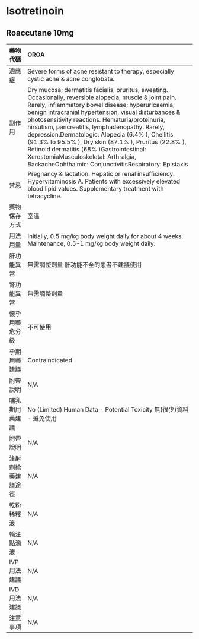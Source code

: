 # Isotretinoin

## Roaccutane 10mg

| 藥物代碼           | OROA                                                                                                                                                                                                                                                                                                                                                                                                                                                                                                                                                                                    |
|:-------------------|:----------------------------------------------------------------------------------------------------------------------------------------------------------------------------------------------------------------------------------------------------------------------------------------------------------------------------------------------------------------------------------------------------------------------------------------------------------------------------------------------------------------------------------------------------------------------------------------|
| 適應症             | Severe forms of acne resistant to therapy, especially cystic acne & acne conglobata.                                                                                                                                                                                                                                                                                                                                                                                                                                                                                                    |
| 副作用             | Dry mucosa; dermatitis facialis, pruritus, sweating. Occasionally, reversible alopecia, muscle & joint pain. Rarely, inflammatory bowel disease; hyperuricaemia; benign intracranial hypertension, visual disturbances & photosensitivity reactions. Hematuria/proteinuria, hirsutism, pancreatitis, lymphadenopathy. Rarely, depression.Dermatologic: Alopecia (6.4% ), Cheilitis (91.3% to 95.5% ), Dry skin (87.1% ), Pruritus (22.8% ), Retinoid dermatitis (68% )Gastrointestinal: XerostomiaMusculoskeletal: Arthralgia, BackacheOphthalmic: ConjunctivitisRespiratory: Epistaxis |
| 禁忌               | Pregnancy & lactation. Hepatic or renal insufficiency. Hypervitaminosis A. Patients with excessively elevated blood lipid values. Supplementary treatment with tetracycline.                                                                                                                                                                                                                                                                                                                                                                                                            |
| 藥物保存方式       | 室溫                                                                                                                                                                                                                                                                                                                                                                                                                                                                                                                                                                                    |
| 用法用量           | Initially, 0.5 mg/kg body weight daily for about 4 weeks. Maintenance, 0.5-1 mg/kg body weight daily.                                                                                                                                                                                                                                                                                                                                                                                                                                                                                   |
| 肝功能異常         | 無需調整劑量  肝功能不全的患者不建議使用                                                                                                                                                                                                                                                                                                                                                                                                                                                                                                                                                |
| 腎功能異常         | 無需調整劑量                                                                                                                                                                                                                                                                                                                                                                                                                                                                                                                                                                            |
| 懷孕用藥危分級     | 不可使用                                                                                                                                                                                                                                                                                                                                                                                                                                                                                                                                                                                |
| 孕期用藥建議       | Contraindicated                                                                                                                                                                                                                                                                                                                                                                                                                                                                                                                                                                         |
| 附帶說明           | N/A                                                                                                                                                                                                                                                                                                                                                                                                                                                                                                                                                                                     |
| 哺乳期用藥建議     | No (Limited) Human Data - Potential Toxicity 無(很少)資料 - 避免使用                                                                                                                                                                                                                                                                                                                                                                                                                                                                                                                    |
| 附帶說明           | N/A                                                                                                                                                                                                                                                                                                                                                                                                                                                                                                                                                                                     |
| 注射劑給藥建議途徑 | N/A                                                                                                                                                                                                                                                                                                                                                                                                                                                                                                                                                                                     |
| 乾粉稀釋液         | N/A                                                                                                                                                                                                                                                                                                                                                                                                                                                                                                                                                                                     |
| 輸注點滴液         | N/A                                                                                                                                                                                                                                                                                                                                                                                                                                                                                                                                                                                     |
| IVP 用法建議       | N/A                                                                                                                                                                                                                                                                                                                                                                                                                                                                                                                                                                                     |
| IVD 用法建議       | N/A                                                                                                                                                                                                                                                                                                                                                                                                                                                                                                                                                                                     |
| 注意事項           | N/A                                                                                                                                                                                                                                                                                                                                                                                                                                                                                                                                                                                     |

